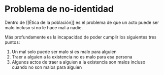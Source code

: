 # Problema de no-identidad
Dentro de [[Ética de la población]] es el problema de que un acto puede ser malo incluso si no le hace mal a nadie.

Más profundamente es la incapacidad de poder cumplir los siguientes tres puntos:
1. Un mal solo puede ser malo si es malo para alguien
2. Traer a alguien a la existencia no es malo para esa persona
3. Algunos actos de traer a alguien a la existencia son malos incluso cuando no son malos para alguien